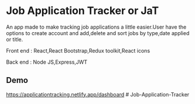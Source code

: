 
# Job Application Tracker or JaT

An app made to make tracking job applications a little easier.User have the options to create account and add,delete and sort jobs by type,date applied or title.



Front end : React,React Bootstrap,Redux toolkit,React icons 

Back end : Node JS,Express,JWT

## Demo

https://applicationtracking.netlify.app/dashboard
#   J o b - A p p l i c a t i o n - T r a c k e r  
 